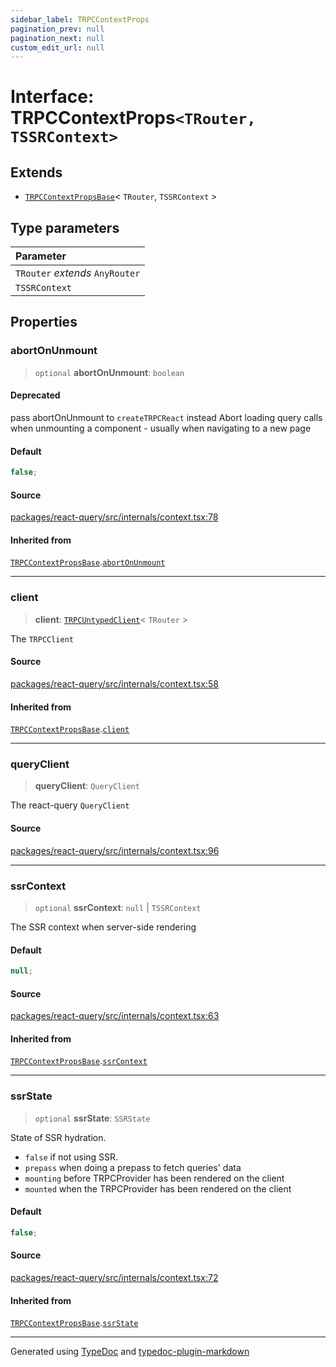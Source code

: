 ```yaml
---
sidebar_label: TRPCContextProps
pagination_prev: null
pagination_next: null
custom_edit_url: null
---
```


# Interface: TRPCContextProps`<TRouter, TSSRContext>`

## Extends

- [`TRPCContextPropsBase`](02-interface.TRPCContextPropsBase.md)< `TRouter`, `TSSRContext` \>

## Type parameters

| Parameter                       |
| :------------------------------ |
| `TRouter` _extends_ `AnyRouter` |
| `TSSRContext`                   |

## Properties

### abortOnUnmount

> `optional` **abortOnUnmount**: `boolean`

#### Deprecated

pass abortOnUnmount to `createTRPCReact` instead
Abort loading query calls when unmounting a component - usually when navigating to a new page

#### Default

```ts
false;
```

#### Source

[packages/react-query/src/internals/context.tsx:78](https://github.com/trpc/trpc/blob/caccce64/packages/react-query/src/internals/context.tsx#L78)

#### Inherited from

[`TRPCContextPropsBase`](02-interface.TRPCContextPropsBase.md).[`abortOnUnmount`](02-interface.TRPCContextPropsBase.md#abortonunmount)

---

### client

> **client**: [`TRPCUntypedClient`](../../01-module.index/02-Classes/02-class.TRPCUntypedClient.md)< `TRouter` \>

The `TRPCClient`

#### Source

[packages/react-query/src/internals/context.tsx:58](https://github.com/trpc/trpc/blob/caccce64/packages/react-query/src/internals/context.tsx#L58)

#### Inherited from

[`TRPCContextPropsBase`](02-interface.TRPCContextPropsBase.md).[`client`](02-interface.TRPCContextPropsBase.md#client)

---

### queryClient

> **queryClient**: `QueryClient`

The react-query `QueryClient`

#### Source

[packages/react-query/src/internals/context.tsx:96](https://github.com/trpc/trpc/blob/caccce64/packages/react-query/src/internals/context.tsx#L96)

---

### ssrContext

> `optional` **ssrContext**: `null` \| `TSSRContext`

The SSR context when server-side rendering

#### Default

```ts
null;
```

#### Source

[packages/react-query/src/internals/context.tsx:63](https://github.com/trpc/trpc/blob/caccce64/packages/react-query/src/internals/context.tsx#L63)

#### Inherited from

[`TRPCContextPropsBase`](02-interface.TRPCContextPropsBase.md).[`ssrContext`](02-interface.TRPCContextPropsBase.md#ssrcontext)

---

### ssrState

> `optional` **ssrState**: `SSRState`

State of SSR hydration.

- `false` if not using SSR.
- `prepass` when doing a prepass to fetch queries' data
- `mounting` before TRPCProvider has been rendered on the client
- `mounted` when the TRPCProvider has been rendered on the client

#### Default

```ts
false;
```

#### Source

[packages/react-query/src/internals/context.tsx:72](https://github.com/trpc/trpc/blob/caccce64/packages/react-query/src/internals/context.tsx#L72)

#### Inherited from

[`TRPCContextPropsBase`](02-interface.TRPCContextPropsBase.md).[`ssrState`](02-interface.TRPCContextPropsBase.md#ssrstate)

---

Generated using [TypeDoc](https://typedoc.org/) and [typedoc-plugin-markdown](https://www.npmjs.com/package/typedoc-plugin-markdown)

